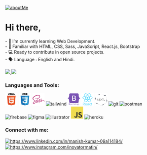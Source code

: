 <a href="https://inovatormatin.com">![aboutMe](https://user-images.githubusercontent.com/72307107/121807779-3fe1cc80-cc73-11eb-9efa-d76d0b734e23.png)</a>
<div>
  <h1>Hi there,</h1>
- 🌱 I’m currently learning Web Development.<br>
- 👀 Familiar with HTML, CSS, Sass, JavaScript, React.js, Bootstrap<br>
- 💻 Ready to contribute in open source projects.<br>
- 🗣️ Language : English and Hindi.<br>
</div>

<br>
<a href="https://github.com/inovatormatin">
  <img height="180em" src="https://github-readme-stats.vercel.app/api?username=inovatormatin&theme=buefy&show_icons=true" />
  <img height="180em" src="https://github-readme-stats.vercel.app/api/top-langs/?username=inovatormatin&theme=buefy&layout=compact" />
</a>

<h3 align="left">Languages and Tools:</h3>
<p align="left">
  <img src="https://raw.githubusercontent.com/devicons/devicon/master/icons/html5/html5-original-wordmark.svg" alt="html5" width="40" height="40"/>
  <img src="https://raw.githubusercontent.com/devicons/devicon/master/icons/css3/css3-original-wordmark.svg" alt="css3" width="40" height="40"/>
  <img src="https://raw.githubusercontent.com/devicons/devicon/master/icons/sass/sass-original.svg" alt="sass" width="40" height="40"/>
  <img src="https://www.vectorlogo.zone/logos/tailwindcss/tailwindcss-icon.svg" alt="tailwind" width="40" height="40"/>
  <img src="https://raw.githubusercontent.com/devicons/devicon/master/icons/bootstrap/bootstrap-plain-wordmark.svg" alt="bootstrap" width="40" height="40"/>
  <img src="https://raw.githubusercontent.com/devicons/devicon/master/icons/react/react-original-wordmark.svg" alt="react" width="40" height="40"/>
  <img src="https://raw.githubusercontent.com/Rohan-Shakya/Rohan-Shakya/master/images/next_logo.png" alt="nextjs" width="40" height="40"/>
  <img src="https://www.vectorlogo.zone/logos/git-scm/git-scm-icon.svg" alt="git" width="40" height="40"/>
  <img src="https://www.vectorlogo.zone/logos/getpostman/getpostman-icon.svg" alt="postman" width="40" height="40"/>
  <img src="https://www.vectorlogo.zone/logos/firebase/firebase-icon.svg" alt="firebase" width="40" height="40"/>
  <img src="https://www.vectorlogo.zone/logos/figma/figma-icon.svg" alt="figma" width="40" height="40"/>
  <img src="https://www.vectorlogo.zone/logos/adobe_illustrator/adobe_illustrator-icon.svg" alt="illustrator" width="40" height="40"/>
  <img src="https://raw.githubusercontent.com/devicons/devicon/master/icons/javascript/javascript-original.svg" alt="javascript" width="40" height="40"/>
  <img src="https://www.vectorlogo.zone/logos/heroku/heroku-icon.svg" alt="heroku" width="40" height="40"/>
</p>

<h3 align="left">Connect with me:</h3>
<p align="left">
<a href="https://www.linkedin.com/in/manish-kumar-09a114184/" target="blank"><img align="center" src="https://upload.wikimedia.org/wikipedia/commons/thumb/c/ca/LinkedIn_logo_initials.png/800px-LinkedIn_logo_initials.png" alt="https://www.linkedin.com/in/manish-kumar-09a114184/" height="40" width="40" /></a>
<a href="https://www.instagram.com/inovatormatin/" target="blank"><img align="center" src="https://upload.wikimedia.org/wikipedia/commons/thumb/e/e7/Instagram_logo_2016.svg/768px-Instagram_logo_2016.svg.png" alt="https://www.instagram.com/inovatormatin/" height="40" width="40" /></a>
</p>
